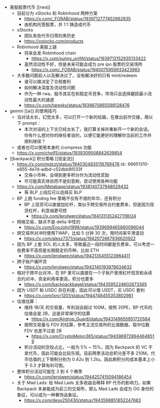 - 美股股票代币 [[rwa]]
	- 目前分为 xStocks 和 Robinhood 两种方案
		- https://x.com/_FORAB/status/1939712777452662835
		- 由机构托管股票，并 1:1 铸造成代币
	- xStocks
		- 团队有些代币归零的黑历史
		- https://xstocks.com/products
	- Robinhood 美股上链
		- 将来会发 Robinhood chain
			- https://x.com/sunny_unifAI/status/1939713152935133422
		- 虽然流动性不好，但是未来可能会成为 pre ipo 股票的交易场所
			- https://x.com/_FORAB/status/1940075959933423983
	- 大多数问题前人以及解决过了，没有解决好的只有 mint/redeem
		- 谁可以做决定了合规套利
		- 如何解决深度及流动性问题
		- 作为一种 rwa，股币其实在和稳定币竞争，市场只会选择磨损最小流动性最大的通道
		- https://x.com/taresky/status/1939870865598128476
- gemini [[ai]] 的使用技巧
	- 当对话太长，幻觉太多，可以打开一个新的绘画，在推出前作交接，用以下 prompt：
		- 本次对话的上下文已经太长了，我打算关掉并重新开一个新的会话。你有什么想对你的继任者说的，以便它能更好的理解你当前的工作并顺利继续？
	- 或者也可以使用本身的 /compress 功能
	- https://x.com/cholf5/status/1939309508842639854
- [[backpack]] 积分策略 [[现金流]]
	- https://x.com/mdzzi/status/1940304835116769478
	  id:: 68651310-e855-4e7d-adbd-c52dbb8f033f
		- 交易小币种，会得到更多积分作为流动性奖励
		- 尽可能真实体验而不是刻意刷，尝试使用各种功能
	- https://x.com/Metabape/status/1938140737948029432
		- 等 BLP 上线后可以选择买 BLP
	- BP 上跑 funding fee 策略不仅有不错的年华，还有积分
		- BP 上现货可以直接加杠杆，类似于跨交易所合约套费率，但是因为现货杠杆，利息端更可控
			- https://x.com/lerolwen/status/1941311352427119024
	- 网格交易，缺点不是 delta 中性的
		- https://x.com/EnoJohn1998/status/1939699465860096044
	- 跨交易所对冲时使用TWAP，比如 5 分钟 30 次，用时间来平滑波动
		- https://x.com/alexz7371/status/1942072667936620922
	- 因为 BP 上套 SOL 的人太多，导致最近一段时间都是负费率，可以考虑一些费率不高但是长期稳定的币种，比如 ETH
		- https://x.com/lerolwen/status/1942135455123964411
	- 跨子账户循环贷
		- https://x.com/lerolwen/status/1942140193978634632
	- 相对于跨平台对冲，在 BP 里可以直接在一个子账户里用杠杆现货和永续合约对冲，资金利用率更高，积分也更多
		- https://x.com/backpackbagel/status/1943595224602673365
	- 因为 USDT 和 USDC 存在利差，因此可以借 USDT，买 USDC 套利
		- https://x.com/lxrcr1201/status/1944748455353802981
	- 估值估算：
		- 维持 1B/天 的交易量，年利润会超过 100M，按照 20PE，BP 代币的估值会是 2B，这是非常保守的估算
			- https://x.com/Airdrop_Guard/status/1943149855951720584
		- 按照交易量与 FDV 的估算，参考主流交易所的比值数据，取中位数 FDV 也差不过是 2B
			- https://x.com/CryptoMelon365/status/1943969728944648519
		- 积分活动的空投占比，一般为 5% ~ 15%，因为 Backpack 的 VC 不拿代币，因此可能会比较乐观。目前两季活动总积分差不多 210M。代币估值的上下限制分别为 0.42u 到 1.2tu。因此刷积分的成本基本上小于 0.3 才算有利可图。
	- 整体积分活动可能在 3 到 4 个赛季
		- https://x.com/lerolwen/status/1944257415094186454
	- 关于 Mad Lads: 给 Mad Lads 太多收益会稀释 BP 代币的影响力。如果 Backpack 本身能成为前三的交易所，那么 Mad Lads 会成为 OG 身份的象征，可以成为一种奢饰品象征。
		- https://x.com/deox250430/status/1943598851652247683